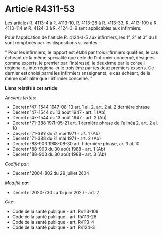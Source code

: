 # Article R4311-53

Les articles R. 4113-4 à R. 4113-10, R. 4113-28 à R. 4113-33, R. 4113-109 à R. 4113-114 et R. 4124-3 à R. 4124-3-9 sont
applicables aux infirmiers.

Pour l'application de l'article R. 4124-3-5 aux infirmiers, les 1°, 2° et 3° du II sont remplacés par les dispositions
suivantes :

" Pour les infirmiers, le rapport est établi par trois infirmiers qualifiés, le cas échéant de la même spécialité que celle
de l'infirmier concerné, désignés comme experts, le premier par l'intéressé, le deuxième par le conseil régional ou
interrégional et le troisième par les deux premiers experts. Ce dernier est choisi parmi les infirmiers enseignants, le cas
échéant, de la même spécialité que l'infirmier concerné. "

**Liens relatifs à cet article**

_Anciens textes_:

  - Décret n°47-1544 1947-08-13 art. 1 al. 2, art. 2 al. 2 dernière phrase
  - Décret n°47-1544 du 13 août 1947 - art. 1 (Ab)
  - Décret n°47-1544 du 13 août 1947 - art. 2 (Ab)
  - Décret n°71-388 1971-05-21 art. 1 dernière phrase de l'alinéa 2, art. 2 al. 10
  - Décret n°71-388 du 21 mai 1971 - art. 1 (Ab)
  - Décret n°71-388 du 21 mai 1971 - art. 2 (Ab)
  - Décret n°88-903 1988-08-30 art. 1 dernière phrase, ar. 3 al. 10
  - Décret n°88-903 du 30 août 1988 - art. 1 (Ab)
  - Décret n°88-903 du 30 août 1988 - art. 3 (Ab)

_Codifié par_:

  - Décret n°2004-802 du 29 juillet 2004

_Modifié par_:

  - Décret n°2020-730 du 15 juin 2020 - art. 2

_Cite_:

  - Code de la santé publique - art. R4113-109
  - Code de la santé publique - art. R4113-28
  - Code de la santé publique - art. R4113-4
  - Code de la santé publique - art. R4124-3
